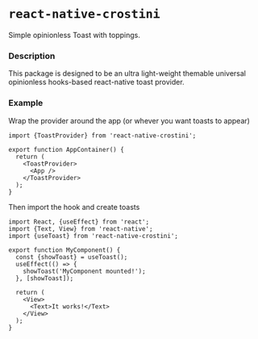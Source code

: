 # `react-native-crostini`

Simple opinionless Toast with toppings.

### Description

This package is designed to be an ultra light-weight themable universal opinionless hooks-based react-native toast provider.

### Example

Wrap the provider around the app (or whever you want toasts to appear)

```tsx
import {ToastProvider} from 'react-native-crostini';

export function AppContainer() {
  return (
    <ToastProvider>
      <App />
    </ToastProvider>
  );
}
```

Then import the hook and create toasts

```tsx
import React, {useEffect} from 'react';
import {Text, View} from 'react-native';
import {useToast} from 'react-native-crostini';

export function MyComponent() {
  const {showToast} = useToast();
  useEffect(() => {
    showToast('MyComponent mounted!');
  }, [showToast]);

  return (
    <View>
      <Text>It works!</Text>
    </View>
  );
}
```
